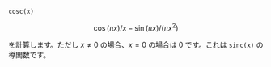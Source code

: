 ```
cosc(x)
```

$$
\cos(\pi x) / x - \sin(\pi x) / (\pi x^2)
$$

を計算します。ただし $x \neq 0$ の場合、$x = 0$ の場合は $0$ です。これは `sinc(x)` の導関数です。
